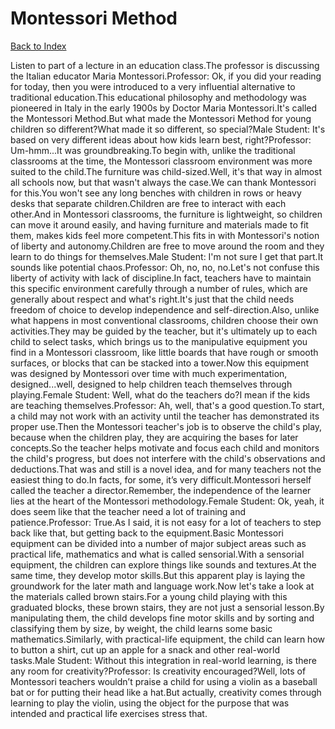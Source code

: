 # Montessori Method
[Back to Index](https://github.com/windows10010/tpoExtractor/blob/master/README.md)

Listen to part of a lecture in an education class.The professor is discussing the Italian educator Maria Montessori.Professor: Ok, if you did your reading for today, then you were introduced to a very influential alternative to traditional education.This educational philosophy and methodology was pioneered in Italy in the early 1900s by Doctor Maria Montessori.It's called the Montessori Method.But what made the Montessori Method for young children so different?What made it so different, so special?Male Student: It's based on very different ideas about how kids learn best, right?Professor: Um-hmm...It was groundbreaking.To begin with, unlike the traditional classrooms at the time, the Montessori classroom environment was more suited to the child.The furniture was child-sized.Well, it's that way in almost all schools now, but that wasn't always the case.We can thank Montessori for this.You won't see any long benches with children in rows or heavy desks that separate children.Children are free to interact with each other.And in Montessori classrooms, the furniture is lightweight, so children can move it around easily, and having furniture and materials made to fit them, makes kids feel more competent.This fits in with Montessori's notion of liberty and autonomy.Children are free to move around the room and they learn to do things for themselves.Male Student: I'm not sure I get that part.It sounds like potential chaos.Professor: Oh, no, no, no.Let's not confuse this liberty of activity with lack of discipline.In fact, teachers have to maintain this specific environment carefully through a number of rules, which are generally about respect and what's right.It's just that the child needs freedom of choice to develop independence and self-direction.Also, unlike what happens in most conventional classrooms, children choose their own activities.They may be guided by the teacher, but it's ultimately up to each child to select tasks, which brings us to the manipulative equipment you find in a Montessori classroom, like little boards that have rough or smooth surfaces, or blocks that can be stacked into a tower.Now this equipment was designed by Montessori over time with much experimentation, designed...well, designed to help children teach themselves through playing.Female Student: Well, what do the teachers do?I mean if the kids are teaching themselves.Professor: Ah, well, that's a good question.To start, a child may not work with an activity until the teacher has demonstrated its proper use.Then the Montessori teacher's job is to observe the child's play, because when the children play, they are acquiring the bases for later concepts.So the teacher helps motivate and focus each child and monitors the child's progress, but does not interfere with the child's observations and deductions.That was and still is a novel idea, and for many teachers not the easiest thing to do.In facts, for some, it’s very difficult.Montessori herself called the teacher a director.Remember, the independence of the learner lies at the heart of the Montessori methodology.Female Student: Ok, yeah, it does seem like that the teacher need a lot of training and patience.Professor: True.As I said, it is not easy for a lot of teachers to step back like that, but getting back to the equipment.Basic Montessori equipment can be divided into a number of major subject areas such as practical life, mathematics and what is called sensorial.With a sensorial equipment, the children can explore things like sounds and textures.At the same time, they develop motor skills.But this apparent play is laying the groundwork for the later math and language work.Now let's take a look at the materials called brown stairs.For a young child playing with this graduated blocks, these brown stairs, they are not just a sensorial lesson.By manipulating them, the child develops fine motor skills and by sorting and classifying them by size, by weight, the child learns some basic mathematics.Similarly, with practical-life equipment, the child can learn how to button a shirt, cut up an apple for a snack and other real-world tasks.Male Student: Without this integration in real-world learning, is there any room for creativity?Professor: Is creativity encouraged?Well, lots of Montessori teachers wouldn’t praise a child for using a violin as a baseball bat or for putting their head like a hat.But actually, creativity comes through learning to play the violin, using the object for the purpose that was intended and practical life exercises stress that.